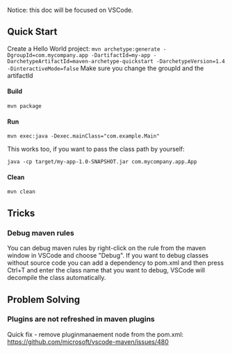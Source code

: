 Notice: this doc will be focused on VSCode.

## Quick Start
Create a Hello World project:
`mvn archetype:generate -DgroupId=com.mycompany.app -DartifactId=my-app -DarchetypeArtifactId=maven-archetype-quickstart -DarchetypeVersion=1.4 -DinteractiveMode=false`
Make sure you change the groupId and the artifactId

#### Build

`mvn package`

#### Run

`mvn exec:java -Dexec.mainClass="com.example.Main"`

This works too, if you want to pass the class path by yourself:

`java -cp target/my-app-1.0-SNAPSHOT.jar com.mycompany.app.App`

#### Clean

`mvn clean`

## Tricks
### Debug maven rules
You can debug maven rules by right-click on the rule from the maven window in VSCode and choose "Debug".
If you want to debug classes without source code you can add a dependency to pom.xml and then press Ctrl+T and enter the class name that you want to debug,
VSCode will decompile the class automatically.

## Problem Solving
### Plugins are not refreshed in maven plugins
Quick fix - remove pluginmanaement node from the pom.xml:
https://github.com/microsoft/vscode-maven/issues/480
